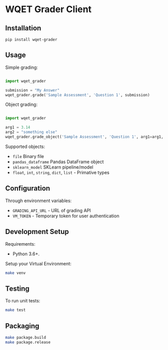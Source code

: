 # WQET Grader Client

## Installation

```
pip install wqet-grader
```

## Usage

Simple grading:

```python

import wqet_grader

submission = "My Answer"
wqet_grader.grade('Sample Assessment', 'Question 1', submission)

```

Object grading:

```python

import wqet_grader

arg1 = 3.14
arg2 = "something else"
wqet_grader.grade_object('Sample Assessment', 'Question 1', arg1=arg1, arg2=arg2)

```

Supported objects:

- `file` Binary file
- `pandas_dataframe` Pandas DataFrame object
- `sklearn_model` SKLearn pipeline/model
- `float`, `int`, `string`, `dict`, `list` - Primative types

## Configuration

Through environment variables:

- `GRADING_API_URL` - URL of grading API
- `VM_TOKEN` - Temporary token for user authentication

## Development Setup

Requirements:

- Python 3.6+.

Setup your Virtual Environment:

```bash
make venv
```

## Testing

To run unit tests:

```bash
make test
```

## Packaging

```bash
make package.build
make package.release
```
